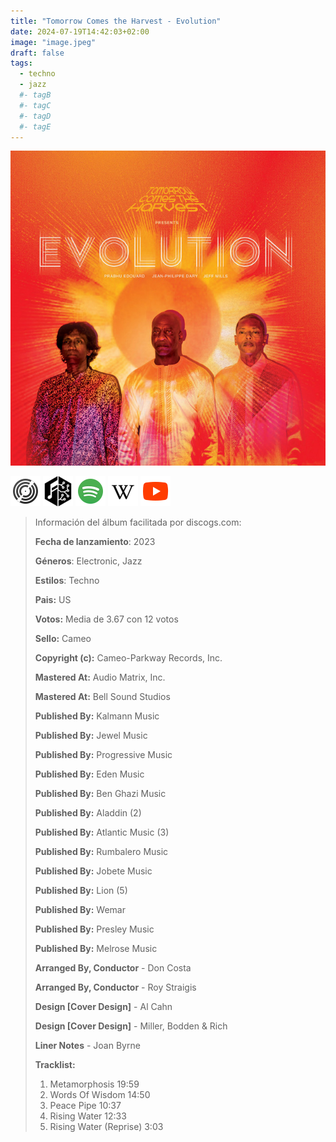 ```yaml
---
title: "Tomorrow Comes the Harvest - Evolution"
date: 2024-07-19T14:42:03+02:00
image: "image.jpeg"
draft: false
tags:
  - techno
  - jazz
  #- tagB
  #- tagC
  #- tagD
  #- tagE
---
```


![cover](image.jpeg "Tomorrow-Comes-The-Harvest - Evolution")

[![discogs](../links/svg/discogs.png "discogs")](https://www.discogs.com/master/3232927)
[![musicbrainz](../links/svg/musicbrainz.png "musicbrainz")](https://musicbrainz.org/release/f78cf9b2-9be9-4c0d-8ec2-fee28b1f00ba)
[![spotify](../links/svg/spotify.png "putify")](https://open.spotify.com/album/4FzqILI4ECxwGtA1UqeDZr)
[![wikipedia](../links/svg/wikipedia.png "wikipedia")](error)
[![youtube](../links/svg/youtube.png "youtube")](https://www.youtube.com/playlist?list=PLvjt20QnrzpVt-60qKYjXWYw1BkMdgqJR)

<!-- [![bandcamp](../links/svg/bandcamp.png (bandcamp))]() -->
<!-- [![lastfm](../links/svg/lastfm.png (lastfm))]() -->

> Información del álbum facilitada por discogs.com:
>
> **Fecha de lanzamiento**: 2023
>
> **Géneros**: Electronic, Jazz
>
> **Estilos**: Techno
>
> **Pais:** US
>
> **Votos:** Media de 3.67 con 12 votos
>
> **Sello:** Cameo
>
> **Copyright (c):** Cameo-Parkway Records, Inc.
>
> **Mastered At:** Audio Matrix, Inc.
>
> **Mastered At:** Bell Sound Studios
>
> **Published By:** Kalmann Music
>
> **Published By:** Jewel Music
>
> **Published By:** Progressive Music
>
> **Published By:** Eden Music
>
> **Published By:** Ben Ghazi Music
>
> **Published By:** Aladdin (2)
>
> **Published By:** Atlantic Music (3)
>
> **Published By:** Rumbalero Music
>
> **Published By:** Jobete Music
>
> **Published By:** Lion (5)
>
> **Published By:** Wemar
>
> **Published By:** Presley Music
>
> **Published By:** Melrose Music
>
> **Arranged By, Conductor** - Don Costa
>
> **Arranged By, Conductor** - Roy Straigis
>
> **Design [Cover Design]** - Al Cahn
>
> **Design [Cover Design]** - Miller, Bodden & Rich
>
> **Liner Notes** - Joan Byrne
>
> **Tracklist:**
>
> 1. Metamorphosis 19:59
> 2. Words Of Wisdom 14:50
> 3. Peace Pipe 10:37
> 4. Rising Water 12:33
> 5. Rising Water (Reprise) 3:03
